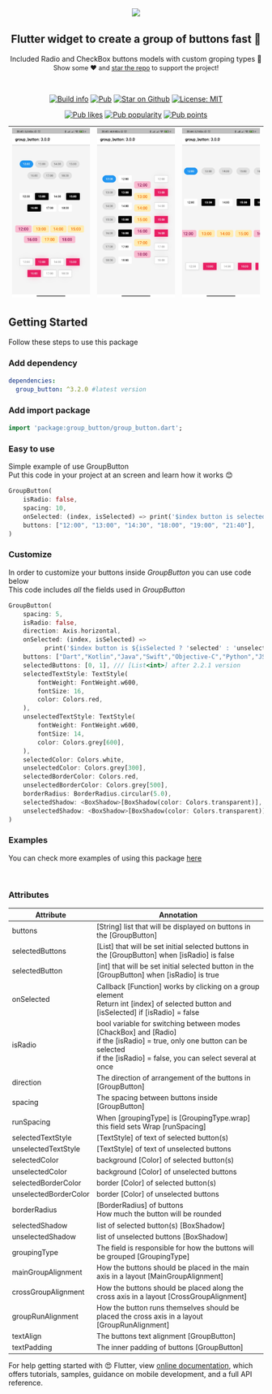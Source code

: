 <div align="center">
  <img src="https://github.com/Frezyx/group_button/blob/master/example/rep_files/logo.png?raw=true" width="500px">
</div>
<h2 align="center">Flutter widget to create a group of buttons fast 🚀</h2>
<p align="center">
   Included Radio and CheckBox buttons models with custom groping types 🤤
   <br>
   <span style="font-size: 0.9em"> Show some ❤️ and <a href="https://github.com/Frezyx/group_button">star the repo</a> to support the project! </span>
</p>
<br>

<p align="center">
  <a href="https://travis-ci.com/Frezyx/group_button"><img src="https://travis-ci.com/Frezyx/group_button.svg?branch=master" alt="Build info"></a>
  <a href="https://pub.dev/packages/group_button"><img src="https://img.shields.io/pub/v/group_button.svg" alt="Pub"></a>
  <a href="https://github.com/Frezyx/group_button"><img src="https://img.shields.io/github/stars/Frezyx/group_button.svg?style=flat&logo=github&label=stars" alt="Star on Github"></a>
  <a href="https://opensource.org/licenses/MIT"><img src="https://img.shields.io/badge/license-MIT-blue.svg" alt="License: MIT"></a>
</p>
<p align="center">
  <a href="https://pub.dev/packages/group_button/score"><img src="https://badges.bar/group_button/likes" alt="Pub likes"></a>
  <a href="https://pub.dev/packages/group_button/score"><img src="https://badges.bar/group_button/popularity" alt="Pub popularity"></a>
  <a href="https://pub.dev/packages/group_button/score"><img src="https://badges.bar/group_button/pub%20points" alt="Pub points"></a>
</p>

| ![Image](example/rep_files/ex2.jpg) | ![Image](example/rep_files/ex3.jpg) | ![Image](example/rep_files/ex1.jpg) | 
| :------------: | :------------: | :------------: |


## Getting Started
Follow these steps to use this package

### Add dependency

```yaml
dependencies:
  group_button: ^3.2.0 #latest version
```

### Add import package

```dart
import 'package:group_button/group_button.dart';
```

### Easy to use
Simple example of use GroupButton<br>
Put this code in your project at an screen and learn how it works 😊

```dart
GroupButton(
    isRadio: false,
    spacing: 10,
    onSelected: (index, isSelected) => print('$index button is selected'),
    buttons: ["12:00", "13:00", "14:30", "18:00", "19:00", "21:40"],
)
```

### Customize

In order to customize your buttons inside *GroupButton* you can use code below</br>
This code includes *all* the fields used in *GroupButton*

```dart
GroupButton(
    spacing: 5,
    isRadio: false,
    direction: Axis.horizontal,
    onSelected: (index, isSelected) =>
          print('$index button is ${isSelected ? 'selected' : 'unselected'}'),
    buttons: ["Dart","Kotlin","Java","Swift","Objective-C","Python","JS"],
    selectedButtons: [0, 1], /// [List<int>] after 2.2.1 version 
    selectedTextStyle: TextStyle(
        fontWeight: FontWeight.w600,
        fontSize: 16,
        color: Colors.red,
    ),
    unselectedTextStyle: TextStyle(
        fontWeight: FontWeight.w600,
        fontSize: 14,
        color: Colors.grey[600],
    ),
    selectedColor: Colors.white,
    unselectedColor: Colors.grey[300],
    selectedBorderColor: Colors.red,
    unselectedBorderColor: Colors.grey[500],
    borderRadius: BorderRadius.circular(5.0),
    selectedShadow: <BoxShadow>[BoxShadow(color: Colors.transparent)],
    unselectedShadow: <BoxShadow>[BoxShadow(color: Colors.transparent)],
)
```

### Examples

You can check more examples of using this package [here](https://github.com/Frezyx/group_button/tree/create-provider-example/example/lib)

<br>

### Attributes

| Attribute  | Annotation |
| ------------- | ------------- |
| buttons | [String] list that will be displayed on buttons in the [GroupButton] |
| selectedButtons | [List<int>] that will be set initial selected buttons in the [GroupButton] when [isRadio] is false|
| selectedButton | [int] that will be set initial selected button in the [GroupButton] when [isRadio] is true|
| onSelected  | Callback [Function] works by clicking on a group element <br> Return int [index] of selected button and [isSelected] if [isRadio] = false |
| isRadio | bool variable for switching between modes [ChackBox] and [Radio]<br>if the [isRadio] = true, only one button can be selected<br>if the [isRadio] = false, you can select several at once |
| direction | The direction of arrangement of the buttons in [GroupButton] |
| spacing | The spacing between buttons inside [GroupButton] |
| runSpacing | When [groupingType] is [GroupingType.wrap] this field sets Wrap [runSpacing] |
| selectedTextStyle | [TextStyle] of text of selected button(s) |
| unselectedTextStyle | [TextStyle] of text of unselected buttons |
| selectedColor | background [Color] of selected button(s) |
| unselectedColor | background [Color] of  unselected buttons |
| selectedBorderColor | border [Color] of selected button(s) |
| unselectedBorderColor | border [Color] of  unselected buttons |
| borderRadius | [BorderRadius] of  buttons<br>How much the button will be rounded |
| selectedShadow | list of selected button(s) [BoxShadow] |
| unselectedShadow| list of unselected buttons [BoxShadow] |
| groupingType| The field is responsible for how the buttons will be grouped [GroupingType] |
| mainGroupAlignment| How the buttons should be placed in the main axis in a layout [MainGroupAlignment] |
| crossGroupAlignment| How the buttons should be placed along the cross axis in a layout [CrossGroupAlignment] |
| groupRunAlignment| How the button runs themselves should be placed the cross axis in a layout [GroupRunAlignment] |
| textAlign| The buttons text alignment [GroupButton] |
| textPadding| The inner padding of buttons [GroupButton] |


For help getting started with 😍 Flutter, view
[online documentation](https://flutter.dev/docs), which offers tutorials, 
samples, guidance on mobile development, and a full API reference.



